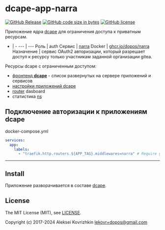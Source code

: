 # dcape-app-narra

[![GitHub Release][1]][2] [![GitHub code size in bytes][3]]() [![GitHub license][4]][5]

[1]: https://img.shields.io/github/release/dopos/dcape-app-narra.svg
[2]: https://github.com/dopos/dcape-app-narra/releases
[3]: https://img.shields.io/github/languages/code-size/dopos/dcape-app-narra.svg
[4]: https://img.shields.io/github/license/dopos/dcape-app-narra.svg
[5]: LICENSE

Приложение ядра [dcape](https://github.com/dopos/dcape) для ограничения доступа к приватным ресурсам.

 - | -
 --- | ---
 Роль | auth
 Сервис | [narra](https://github.com/dopos/narra)
 Docker | [ghcr.io/dopos/narra](https://github.com/dopos/narra/pkgs/container/narra)
 Назначение | сервис OAuth2 авторизации, который разрешает доступ к ресурсу только участникам заданной организации gitea.

Ресурсы dcape с ограниченным доступом:

* [фронтенд **dcape**](html/private) - список развернутых на сервере приложений и сервисов
* [настройки приложений dcape](https://github.com/dopos/dcape-app-enfist)
* [router](https://github.com/dopos/dcape-app-traefik) dasboard
* статистика [ns](https://github.com/dopos/dcape-app-powerdns)

## Подключение авторизации к приложениям dcape

docker-compose.yml

```yml
services:
  app:
    labels:
      - "traefik.http.routers.${APP_TAG}.middlewares=narra" # Require gitea auth

```

---

## Install

Приложение разворачивается в составе [dcape](https://github.com/dopos/dcape).

## License

The MIT License (MIT), see [LICENSE](LICENSE).

Copyright (c) 2017-2024 Aleksei Kovrizhkin <lekovr+dopos@gmail.com>
